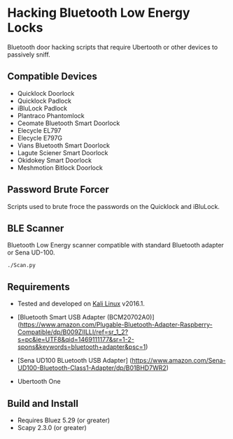 # Hacking Bluetooth Low Energy Locks
Bluetooth door hacking scripts that require Ubertooth or other devices to passively sniff.

## Compatible Devices
- Quicklock Doorlock
- Quicklock Padlock
- iBluLock Padlock
- Plantraco Phantomlock
- Ceomate Bluetooth Smart Doorlock
- Elecycle EL797
- Elecycle E797G
- Vians Bluetooth Smart Doorlock
- Lagute Sciener Smart Doorlock
- Okidokey Smart Doorlock
- Meshmotion Bitlock Doorlock

## Password Brute Forcer
Scripts used to brute froce the passwords on the Quicklock and iBluLock.

## BLE Scanner
Bluetooth Low Energy scanner compatible with standard Bluetooth adapter or Sena UD-100.

```./Scan.py ```

## Requirements
- Tested and developed on [Kali Linux](https://www.kali.org/) v2016.1.
- [Bluetooth Smart USB Adapter (BCM20702A0)] (https://www.amazon.com/Plugable-Bluetooth-Adapter-Raspberry-Compatible/dp/B009ZIILLI/ref=sr_1_2?s=pc&ie=UTF8&qid=1469111177&sr=1-2-spons&keywords=bluetooth+adapter&psc=1)
- [Sena UD100 BLuetooth USB Adapter] (https://www.amazon.com/Sena-UD100-Bluetooth-Class1-Adapter/dp/B01BHD7WR2)

- Ubertooth One

## Build and Install
- Requires Bluez 5.29 (or greater)
- Scapy 2.3.0 (or greater)
